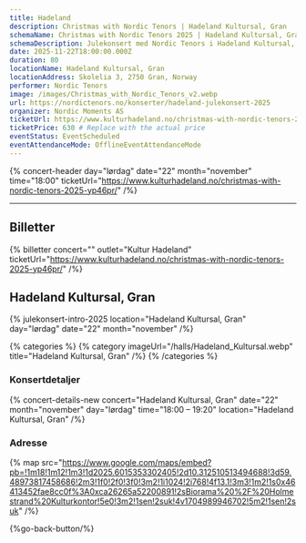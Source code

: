```yaml
---
title: Hadeland
description: Christmas with Nordic Tenors | Hadeland Kultursal, Gran
schemaName: Christmas with Nordic Tenors 2025 | Hadeland Kultursal, Gran
schemaDescription: Julekonsert med Nordic Tenors i Hadeland Kultursal, Gran
date: 2025-11-22T18:00:00.000Z
duration: 80
locationName: Hadeland Kultursal, Gran
locationAddress: Skolelia 3, 2750 Gran, Norway
performer: Nordic Tenors
image: /images/Christmas_with_Nordic_Tenors_v2.webp
url: https://nordictenors.no/konserter/hadeland-julekonsert-2025
organizer: Nordic Moments AS
ticketUrl: https://www.kulturhadeland.no/christmas-with-nordic-tenors-2025-yp46pr/
ticketPrice: 630 # Replace with the actual price
eventStatus: EventScheduled
eventAttendanceMode: OfflineEventAttendanceMode
---
```


{% concert-header day="lørdag" date="22" month="november" time="18:00" ticketUrl="https://www.kulturhadeland.no/christmas-with-nordic-tenors-2025-yp46pr/" /%}

---

## Billetter

{% billetter concert="" outlet="Kultur Hadeland" ticketUrl="https://www.kulturhadeland.no/christmas-with-nordic-tenors-2025-yp46pr/" /%}

## Hadeland Kultursal, Gran

{% julekonsert-intro-2025 location="Hadeland Kultursal, Gran" day="lørdag" date="22" month="november" /%}

{% categories %}
{% category imageUrl="/halls/Hadeland_Kultursal.webp" title="Hadeland Kultursal, Gran" /%}
{% /categories %}

### Konsertdetaljer

{% concert-details-new concert="Hadeland Kultursal, Gran" date="22" month="november" day="lørdag" time="18:00 – 19:20" location="Hadeland Kultursal, Gran" /%}

### Adresse

{% map src="https://www.google.com/maps/embed?pb=!1m18!1m12!1m3!1d2025.6015353302405!2d10.312510513494688!3d59.48973817458686!2m3!1f0!2f0!3f0!3m2!1i1024!2i768!4f13.1!3m3!1m2!1s0x46413452fae8cc0f%3A0xca26265a52200891!2sBiorama%20%2F%20Holmestrand%20Kulturkontor!5e0!3m2!1sen!2suk!4v1704989946702!5m2!1sen!2suk" /%}

{%go-back-button/%}
